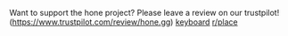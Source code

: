 Want to support the hone project? Please leave a review on our trustpilot! (https://www.trustpilot.com/review/hone.gg)
[keyboard](https://github.com/PyroCalzone/MechVibesPlusPlus)
[r/place](https://www.reddit.com/r/place/)
